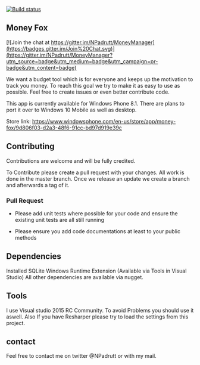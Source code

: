 [![Build status](https://ci.appveyor.com/api/projects/status/iysmq8dfwxnd7tro?svg=true)](https://ci.appveyor.com/project/NPadrutt/moneymanager)

## Money Fox

[![Join the chat at https://gitter.im/NPadrutt/MoneyManager](https://badges.gitter.im/Join%20Chat.svg)](https://gitter.im/NPadrutt/MoneyManager?utm_source=badge&utm_medium=badge&utm_campaign=pr-badge&utm_content=badge)

We want a budget tool which is for everyone and keeps up the motivation to track you money. To reach this goal we try to make it as easy to use as possible.
Feel free to create issues or even better contribute code.

This app is currently available for Windows Phone 8.1. There are plans to port it over to Windows 10 Mobile as well as desktop.

Store link: 
https://www.windowsphone.com/en-us/store/app/money-fox/9d806f03-d2a3-48f6-91cc-bd97d919e39c

## Contributing

Contributions are welcome and will be fully credited.

To Contribute please create a pull request with your changes. All work is done in the master branch. Once we release an update we create a branch and afterwards a tag of it.

### Pull Request

- Please add unit tests where possible for your code and ensure the existing unit tests are all still running

- Please ensure you add code documentations at least to your public methods

## Dependencies

Installed SQLite Windows Runtime Extension (Available via Tools in Visual Studio)
All other dependencies are available via nugget.

## Tools

I use Visual studio 2015 RC Community. To avoid Problems you should use it aswell. Also If you have Resharper please try to load the settings from this project.

## contact
Feel free to contact me on twitter @NPadrutt or with my mail.
